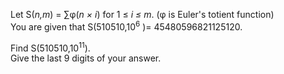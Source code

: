 <p>
Let S(<var>n,m</var>) = ∑φ(<var>n × i</var>) for 1 ≤ <var>i ≤ m</var>. (φ is Euler's totient function)<br />
You are given that S(510510,10<sup>6</sup> )= 45480596821125120. 
</p>
<p>
Find S(510510,10<sup>11</sup>).<br />
Give the last 9 digits of your answer.
</p>

